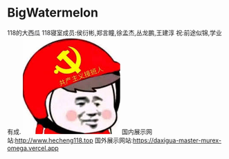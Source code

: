 # BigWatermelon
118的大西瓜
118寝室成员:侯衍彬,郑言瞳,徐孟杰,丛龙鹏,王建淳
祝:前途似锦,学业有成.
![](https://github.com/Hou-yanbin/BigWatermelon/blob/master/gczyjbr.jpg)
国内展示网站:http://www.hecheng118.top
国外展示网站:https://daxigua-master-murex-omega.vercel.app

